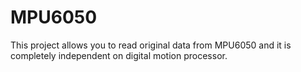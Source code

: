 # MPU6050


This project allows you to read original data from MPU6050 and it is completely independent on digital motion processor.

